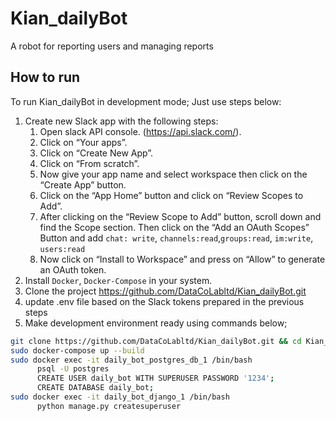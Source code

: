 # Kian_dailyBot
A robot for reporting users and managing reports
## How to run
To run Kian_dailyBot in development mode; Just use steps below:

1. Create new Slack app with the following steps:
    1. Open slack API console. (https://api.slack.com/).
    2. Click on “Your apps”.
    3. Click on “Create New App”.
    4. Click on “From scratch”.
    5. Now give your app name and select workspace then click on the “Create App” button.
    6. Click on the “App Home” button and click on “Review Scopes to Add”.
    7. After clicking on the “Review Scope to Add” button, scroll down and find the Scope section. Then click on the “Add an OAuth Scopes” Button and add `chat: write`, `channels:read`,`groups:read`, `im:write`, `users:read`
    8. Now click on “Install to Workspace” and press on “Allow” to generate an OAuth token.
2. Install `Docker`, `Docker-Compose` in your system.
3. Clone the project https://github.com/DataCoLabltd/Kian_dailyBot.git
4. update .env file based on the Slack tokens prepared in the previous steps
5. Make development environment ready using commands below;

  ```bash
  git clone https://github.com/DataCoLabltd/Kian_dailyBot.git && cd Kian_dailyBot/daily_bot/
  sudo docker-compose up --build
  sudo docker exec -it daily_bot_postgres_db_1 /bin/bash
        psql -U postgres
        CREATE USER daily_bot WITH SUPERUSER PASSWORD '1234';
        CREATE DATABASE daily_bot;
  sudo docker exec -it daily_bot_django_1 /bin/bash
        python manage.py createsuperuser
```
